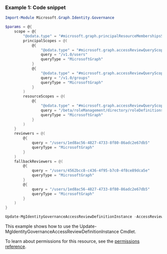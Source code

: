 ### Example 1: Code snippet

```powershell
Import-Module Microsoft.Graph.Identity.Governance

$params = @{
	scope = @{
		"@odata.type" = "#microsoft.graph.principalResourceMembershipsScope"
		principalScopes = @(
			@{
				"@odata.type" = "#microsoft.graph.accessReviewQueryScope"
				query = "/v1.0/users"
				queryType = "MicrosoftGraph"
			}
			@{
				"@odata.type" = "#microsoft.graph.accessReviewQueryScope"
				query = "/v1.0/groups"
				queryType = "MicrosoftGraph"
			}
		)
		resourceScopes = @(
			@{
				"@odata.type" = "#microsoft.graph.accessReviewQueryScope"
				query = "/beta/roleManagement/directory/roleDefinitions/9b895d92-2cd3-44c7-9d02-a6ac2d5ea5c3"
				queryType = "MicrosoftGraph"
			}
		)
	}
	reviewers = @(
		@{
			query = "/users/1ed8ac56-4827-4733-8f80-86adc2e67db5"
			queryType = "MicrosoftGraph"
		}
	)
	fallbackReviewers = @(
		@{
			query = "/users/4562bcc8-c436-4f95-b7c0-4f8ce89dca5e"
			queryType = "MicrosoftGraph"
		}
		@{
			query = "/users/1ed8ac56-4827-4733-8f80-86adc2e67db5"
			queryType = "MicrosoftGraph"
		}
	)
}

Update-MgIdentityGovernanceAccessReviewDefinitionInstance -AccessReviewScheduleDefinitionId $accessReviewScheduleDefinitionId -AccessReviewInstanceId $accessReviewInstanceId -BodyParameter $params
```
This example shows how to use the Update-MgIdentityGovernanceAccessReviewDefinitionInstance Cmdlet.

To learn about permissions for this resource, see the [permissions reference](/graph/permissions-reference).

